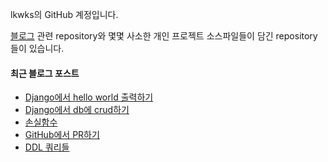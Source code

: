 lkwks의 GitHub 계정입니다.

[블로그](https://lkwks.github.io) 관련 repository와 몇몇 사소한 개인 프로젝트 소스파일들이 담긴 repository들이 있습니다.


#### 최근 블로그 포스트
<!-- BLOG-POST-LIST:START -->
- [Django에서 hello world 출력하기](https://lkwks.github.io/python/2022/01/05/django%EC%97%90%EC%84%9C-hello-world-%EC%B6%9C%EB%A0%A5%ED%95%98%EA%B8%B0.html)
- [Django에서 db에 crud하기](https://lkwks.github.io/python/2022/01/05/django%EC%97%90%EC%84%9C-db%EC%97%90-crud%ED%95%98%EA%B8%B0.html)
- [손실함수](https://lkwks.github.io/cs231n/2022/01/02/%EC%86%90%EC%8B%A4%ED%95%A8%EC%88%98.html)
- [GitHub에서 PR하기](https://lkwks.github.io/github/2021/12/28/GitHub%EC%97%90%EC%84%9C-PR%ED%95%98%EA%B8%B0.html)
- [DDL 쿼리들](https://lkwks.github.io/db/2021/12/28/DDL-%EC%BF%BC%EB%A6%AC%EB%93%A4.html)
<!-- BLOG-POST-LIST:END -->
  
<!--![Top Langs](https://github-readme-stats.vercel.app/api/top-langs/?username=lkwks)-->
